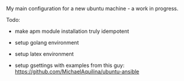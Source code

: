 My main configuration for a new ubuntu machine - a work in progress.

Todo:
- make apm module installation truly idempotent
- setup golang environment
- setup latex environment

- setup gsettings with examples from this guy: https://github.com/MichaelAquilina/ubuntu-ansible
